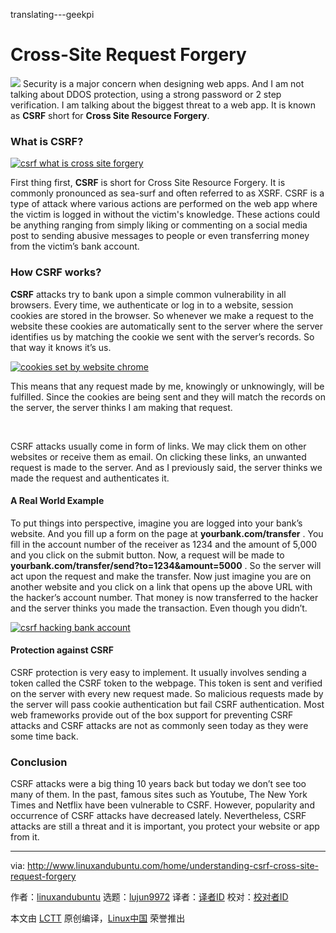 translating---geekpi

Cross-Site Request Forgery
======
![](http://www.linuxandubuntu.com/uploads/2/1/1/5/21152474/understanding-csrf-cross-site-forgery_orig.jpg)
Security is a major concern when designing web apps. And I am not talking about DDOS protection, using a strong password or 2 step verification. I am talking about the biggest threat to a web app. It is known as **CSRF** short for **Cross Site Resource Forgery**.

### What is CSRF?

 [![csrf what is cross site forgery](http://www.linuxandubuntu.com/uploads/2/1/1/5/21152474/csrf-what-is-cross-site-forgery_orig.jpg)][1] 

First thing first, **CSRF** is short for Cross Site Resource Forgery. It is commonly pronounced as sea-surf and often referred to as XSRF. CSRF is a type of attack where various actions are performed on the web app where the victim is logged in without the victim's knowledge. These actions could be anything ranging from simply liking or commenting on a social media post to sending abusive messages to people or even transferring money from the victim’s bank account.

### How CSRF works?

**CSRF** attacks try to bank upon a simple common vulnerability in all browsers. Every time, we authenticate or log in to a website, session cookies are stored in the browser. So whenever we make a request to the website these cookies are automatically sent to the server where the server identifies us by matching the cookie we sent with the server’s records. So that way it knows it’s us.

 [![cookies set by website chrome](http://www.linuxandubuntu.com/uploads/2/1/1/5/21152474/cookies-set-by-website-chrome_orig.jpg)][2] 

This means that any request made by me, knowingly or unknowingly, will be fulfilled. Since the cookies are being sent and they will match the records on the server, the server thinks I am making that request.

​

CSRF attacks usually come in form of links. We may click them on other websites or receive them as email. On clicking these links, an unwanted request is made to the server. And as I previously said, the server thinks we made the request and authenticates it.

#### A Real World Example

To put things into perspective, imagine you are logged into your bank’s website. And you fill up a form on the page at **yourbank.com/transfer** . You fill in the account number of the receiver as 1234 and the amount of 5,000 and you click on the submit button. Now, a request will be made to **yourbank.com/transfer/send?to=1234&amount=5000** . So the server will act upon the request and make the transfer. Now just imagine you are on another website and you click on a link that opens up the above URL with the hacker’s account number. That money is now transferred to the hacker and the server thinks you made the transaction. Even though you didn’t.

 [![csrf hacking bank account](http://www.linuxandubuntu.com/uploads/2/1/1/5/21152474/csrf-hacking-bank-account_orig.jpg)][3] 

#### Protection against CSRF

CSRF protection is very easy to implement. It usually involves sending a token called the CSRF token to the webpage. This token is sent and verified on the server with every new request made. So malicious requests made by the server will pass cookie authentication but fail CSRF authentication. Most web frameworks provide out of the box support for preventing CSRF attacks and CSRF attacks are not as commonly seen today as they were some time back.

### Conclusion

CSRF attacks were a big thing 10 years back but today we don’t see too many of them. In the past, famous sites such as Youtube, The New York Times and Netflix have been vulnerable to CSRF. However, popularity and occurrence of CSRF attacks have decreased lately. Nevertheless, CSRF attacks are still a threat and it is important, you protect your website or app from it.


--------------------------------------------------------------------------------

via: http://www.linuxandubuntu.com/home/understanding-csrf-cross-site-request-forgery

作者：[linuxandubuntu][a]
选题：[lujun9972](https://github.com/lujun9972)
译者：[译者ID](https://github.com/译者ID)
校对：[校对者ID](https://github.com/校对者ID)

本文由 [LCTT](https://github.com/LCTT/TranslateProject) 原创编译，[Linux中国](https://linux.cn/) 荣誉推出

[a]:http://www.linuxandubuntu.com
[1]:http://www.linuxandubuntu.com/uploads/2/1/1/5/21152474/csrf-what-is-cross-site-forgery_orig.jpg
[2]:http://www.linuxandubuntu.com/uploads/2/1/1/5/21152474/cookies-set-by-website-chrome_orig.jpg
[3]:http://www.linuxandubuntu.com/uploads/2/1/1/5/21152474/csrf-hacking-bank-account_orig.jpg
